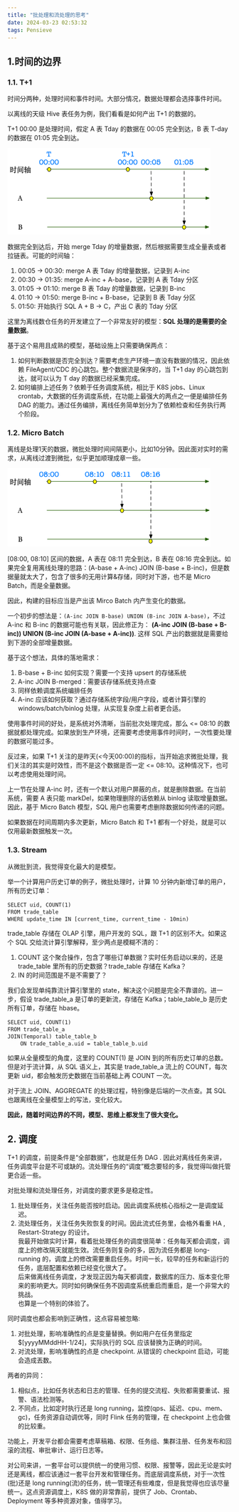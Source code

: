 ```yaml
---
title: "批处理和流处理的思考"
date: 2024-03-23 02:53:32
tags: Pensieve
---
```


## 1.时间的边界

### 1.1. T+1

时间分两种，处理时间和事件时间。大部分情况，数据处理都会选择事件时间。

以离线的天级 Hive 表任务为例，我们看看是如何产出 T+1 的数据的。

T+1 00:00 是处理时间，假定 A 表 Tday 的数据在 00:05 完全到达，B 表 T-day 的数据在 01:05 完全到达。   

![offline-task](/assets/images/pensieve/offline-task.png)

数据完全到达后，开始 merge Tday 的增量数据，然后根据需要生成全量表或者拉链表。可能的时间轴：

1. 00:05 -> 00:30: merge A 表 Tday 的增量数据，记录到 A-inc
2. 00:30 -> 01:35: merge A-inc + A-base，记录到 A 表 Tday 分区
3. 01:05 -> 01:10: merge B 表 Tday 的增量数据，记录到 B-inc
4. 01:10 -> 01:50: merge B-inc + B-base，记录到 B 表 Tday 分区
5. 01:50: 开始执行 SQL A + B -> C，产出 C 表的 Tday 分区

这里为离线数仓任务的开发建立了一个非常友好的模型：**SQL 处理的是需要的全量数据**。

基于这个易用且成熟的模型，基础设施上只需要确保两点：   
1. 如何判断数据是否完全到达？需要考虑生产环境一直没有数据的情况，因此依赖 FileAgent/CDC 的心跳包。整个数据流是保序的，当 T+1 day 的心跳包到达，就可以认为 T day 的数据已经采集完成。  
2. 如何编排上述任务？依赖于任务调度系统，相比于 K8S jobs、Linux crontab，大数据的任务调度系统，在功能上最强大的两点之一便是编排任务 DAG 的能力。通过任务编排，离线任务简单划分为了依赖检查和任务执行两个阶段。

### 1.2. Micro Batch

离线是处理1天的数据，微批处理时间间隔更小，比如10分钟。因此面对实时的需求，从离线过渡到微批，似乎更加顺理成章一些。

![mirco-batch](/assets/images/pensieve/mirco-batch.png)

[08:00, 08:10] 区间的数据，A 表在 08:11 完全到达，B 表在 08:16 完全到达。如果完全复用离线处理的思路：(A-base + A-inc) JOIN (B-base + B-inc)，但是数据量就太大了，包含了很多的无用计算&存储，同时对下游，也不是 Micro Batch，而是全量数据。

因此，构建的目标应当是产出该 Mirco Batch 内产生变化的数据。

一个初步的想法是：`(A-inc JOIN B-base) UNION (B-inc JOIN A-base)`，不过 A-inc 和 B-inc 的数据可能也有关联，因此修正为：
**(A-inc JOIN (B-base + B-inc)) UNION (B-inc JOIN (A-base + A-inc))**. 这样 SQL 产出的数据就是需要给到下游的全部增量数据。

基于这个想法，具体的落地需求：
1. B-base + B-inc 如何实现？需要一个支持 upsert 的存储系统     
2. A-inc JOIN B-merged：需要该存储系统支持点查      
3. 同样依赖调度系统编排任务  
4. A-inc 应该如何获取？通过存储系统字段/用户字段，或者计算引擎的 windows/batch/binlog 处理，从实现复杂度上前者更合适。

使用事件时间的好处，是系统对外清晰，当前批次处理完成，那么 <= 08:10 的数据就都处理完成。如果放到生产环境，还需要考虑使用事件时间时，一次性要处理的数据可能过多。  

反过来，如果 T+1 关注的是昨天(\<今天00:00)的指标，当开始追求微批处理，我们关注的其实是时效性，而不是这个数据是否一定 <= 08:10。这种情况下，也可以考虑使用处理时间。

上一节在处理 A-inc 时，还有一个默认对用户屏蔽的点，就是删除数据。在当前系统，需要 A 表只能 markDel，如果物理删除的话依赖从 binlog 读取增量数据。因此，基于 Micro Batch 模型，SQL 用户也需要考虑删除数据如何传递的问题。  

如果数据在时间周期内多次更新，Micro Batch 和 T+1 都有一个好处，就是可以仅用最新数据触发一次。

### 1.3. Stream

从微批到流，我觉得变化最大的是模型。

举一个计算用户历史订单的例子，微批处理时，计算 10 分钟内新增订单的用户，所有历史订单：

```
SELECT uid, COUNT(1)
FROM trade_table
WHERE update_time IN [current_time, current_time - 10min)
```

trade_table 存储在 OLAP 引擎，用户开发的 SQL，跟 T+1 的区别不大。如果这个 SQL 交给流计算引擎解释，至少两点是模糊不清的：

1. COUNT 这个聚合操作，包含了哪些订单数据？实时任务启动以来的，还是 trade_table 里所有的历史数据？trade_table 存储在 Kafka？
2. IN 的时间范围是不是不需要了？

我们会发现单纯靠流计算引擎里的 state，解决这个问题是完全不靠谱的。进一步，假设 trade_table_a 是订单的更新流，存储在 Kafka；table_table_b 是历史所有订单，存储在 hbase。

```
SELECT uid, COUNT(1)
FROM trade_table_a
JOIN(Temporal) table_table_b 
	ON trade_table_a.uid = table_table_b.uid
```

如果从全量模型的角度，这里的 COUNT(1) 是 JOIN 到的所有历史订单的总数。但是对于流计算，从 SQL 语义上，其实是 trade_table_a 流上的 COUNT，每次更新 uid，都会触发历史数据在当前基础上再 COUNT 一次。

对于流上 JOIN、AGGREGATE 的处理过程，特别像是后端的一次点查。其 SQL 也跟离线在全量模型上的写法，变化较大。

**因此，随着时间边界的不同，模型、思维上都发生了很大变化。**

## 2. 调度

T+1 的调度，前提条件是“全部数据”，也就是任务 DAG . 因此对离线任务来讲，任务调度平台是不可或缺的。流处理任务的“调度”概念要轻的多，我觉得叫做托管更合适一些。

对批处理和流处理任务，对调度的要求更多是稳定性。   

1. 批处理任务，关注任务能否按时启动。因此调度系统核心指标之一是调度延迟。   
2. 流处理任务，关注任务失败恢复的时间。因此流式任务里，会格外看重 HA , Restart-Strategy 的设计。    
我最开始做实时计算，看着批处理任务的调度很简单：任务每天都会调度，调度上的修改隔天就能生效。流任务则复杂的多，因为流任务都是 long-running 的，调度上的修改需要重启任务。时间一长，较早的任务和新运行的任务，底层配置和依赖已经变化很大了。       
后来做离线任务调度，才发现正因为每天都调度，数据库的压力、版本变化带来的影响更大。同时如何确保任务不因调度系统重启而重启，是一个非常大的挑战。  
也算是一个特别的体验了。

同时调度也都会影响到正确性，这点容易被忽略:   

1. 对批处理，影响准确性的点是变量替换。例如用户在任务里指定 $[yyyyMMddHH-1/24]，实际执行的 SQL 应该替换为正确的时间。   
2. 对流处理，影响准确性的点是 checkpoint. 从错误的 checkpoint 启动，可能会造成丟数。    

两者的异同：  

1. 相似点，比如任务状态和日志的管理、任务的提交流程、失败都需要重试、报警、语法检测等。   
2. 不同点，比如定时执行还是 long running，监控(qps、延迟、cpu、mem、gc)，任务资源自动调优等，同时 Flink 任务的管理，在 checkpoint 上也会做的比较重。

功能上，开发平台都会需要考虑草稿箱、权限、任务组、集群注册、任务发布和回滚的流程、审批审计、运行日志等。

对公司来讲，一套平台可以提供统一的使用习惯、权限、报警等，因此无论是实时还是离线，都应该通过一套平台开发和管理任务。而底层调度系统，对于一次性(批)还是 long running(流)的任务，统一管理还有些难度，但是我觉得也应该尽量统一。这点资源调度上，K8S 做的非常靠前，提供了 Job、Crontab、Deployment 等多种资源对象，值得学习。


